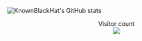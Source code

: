 ![KnownBlackHat's GitHub stats](https://github-readme-stats.vercel.app/api?username=knownblackhat&show_icons=true&theme=radical)


<p align="center"> 
  Visitor count<br>
  <img src="https://profile-counter.glitch.me/knownblackhat/count.svg" />
</p>
